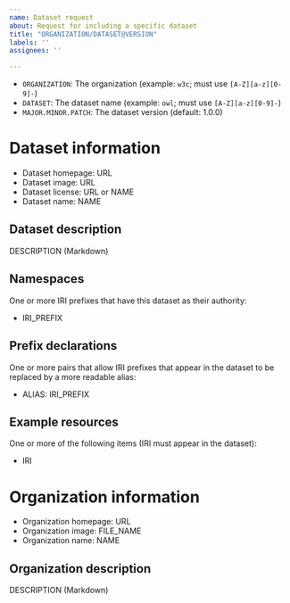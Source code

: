 ```yaml
---
name: Dataset request
about: Request for including a specific dataset
title: "ORGANIZATION/DATASET@VERSION"
labels: ''
assignees: ''

---
```


* `ORGANIZATION`: The organization (example: `w3c`; must use `[A-Z][a-z][0-9]-`)
* `DATASET`: The dataset name (example: `owl`; must use `[A-Z][a-z][0-9]-`)
* `MAJOR.MINOR.PATCH`: The dataset version (default: 1.0.0)

# Dataset information

* Dataset homepage: URL
* Dataset image: URL
* Dataset license: URL or NAME
* Dataset name: NAME

## Dataset description

DESCRIPTION (Markdown)

## Namespaces

One or more IRI prefixes that have this dataset as their authority:

  - IRI_PREFIX

## Prefix declarations

One or more pairs that allow IRI prefixes that appear in the dataset
to be replaced by a more readable alias:

  - ALIAS: IRI_PREFIX

## Example resources

One or more of the following items (IRI must appear in the dataset):

  - IRI

# Organization information

* Organization homepage: URL
* Organization image: FILE_NAME
* Organization name: NAME

## Organization description

DESCRIPTION (Markdown)
